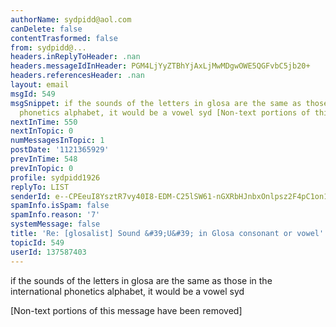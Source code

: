 ```yaml
---
authorName: sydpidd@aol.com
canDelete: false
contentTrasformed: false
from: sydpidd@...
headers.inReplyToHeader: .nan
headers.messageIdInHeader: PGM4LjYyZTBhYjAxLjMwMDgwOWE5QGFvbC5jb20+
headers.referencesHeader: .nan
layout: email
msgId: 549
msgSnippet: if the sounds of the letters in glosa are the same as those in the international
  phonetics alphabet, it would be a vowel syd [Non-text portions of this message
nextInTime: 550
nextInTopic: 0
numMessagesInTopic: 1
postDate: '1121365929'
prevInTime: 548
prevInTopic: 0
profile: sydpidd1926
replyTo: LIST
senderId: e--CPEeuI8YsztR7vy40I8-EDM-C25lSW61-nGXRbHJnbxOnlpsz2F4pC1on13GfHQin3UHP
spamInfo.isSpam: false
spamInfo.reason: '7'
systemMessage: false
title: 'Re: [glosalist] Sound &#39;U&#39; in Glosa consonant or vowel'
topicId: 549
userId: 137587403
---
```


if the sounds of the letters in glosa are the same as those in the 
international phonetics alphabet, it would be a vowel
syd


[Non-text portions of this message have been removed]


